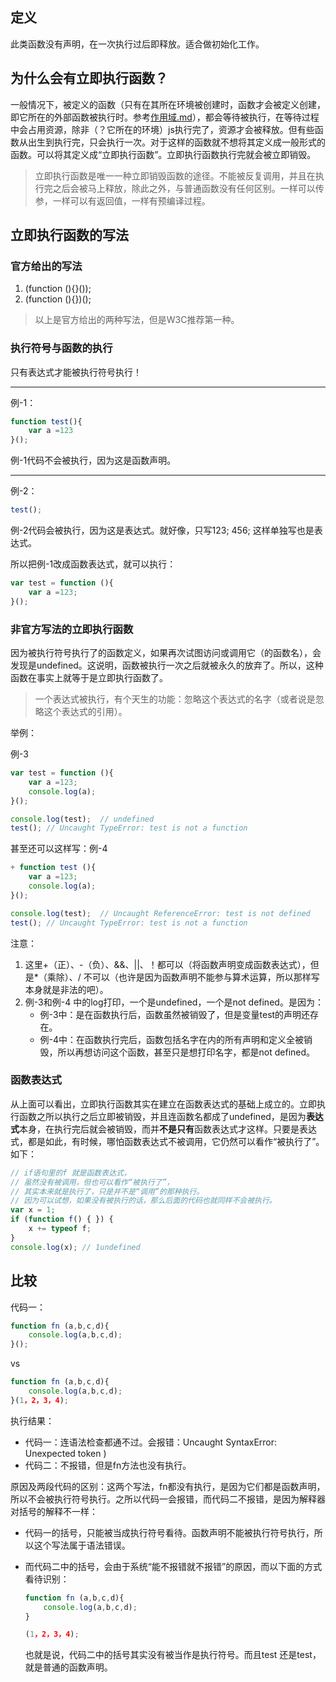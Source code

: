 ## 定义
此类函数没有声明，在一次执行过后即释放。适合做初始化工作。
## 为什么会有立即执行函数？
一般情况下，被定义的函数（只有在其所在环境被创建时，函数才会被定义创建，即它所在的外部函数被执行时。参考[作用域.md](../作用域/作用域.md)），都会等待被执行，在等待过程中会占用资源，除非（？它所在的环境）js执行完了，资源才会被释放。但有些函数从出生到执行完，只会执行一次。对于这样的函数就不想将其定义成一般形式的函数。可以将其定义成“立即执行函数”。立即执行函数执行完就会被立即销毁。

> 立即执行函数是唯一一种立即销毁函数的途径。不能被反复调用，并且在执行完之后会被马上释放，除此之外，与普通函数没有任何区别。一样可以传参，一样可以有返回值，一样有预编译过程。


## 立即执行函数的写法

### 官方给出的写法
1. (function (){}());
2. (function (){})();
> 以上是官方给出的两种写法，但是W3C推荐第一种。

### 执行符号与函数的执行

只有表达式才能被执行符号执行！

----

例-1：
```javascript
function test(){
    var a =123
}();
```
例-1代码不会被执行，因为这是函数声明。

---

例-2：
```javascript
test();
```
例-2代码会被执行，因为这是表达式。就好像，只写123; 456; 这样单独写也是表达式。

所以把例-1改成函数表达式，就可以执行：

```javascript
var test = function (){
    var a =123;
}();
```

### 非官方写法的立即执行函数
因为被执行符号执行了的函数定义，如果再次试图访问或调用它（的函数名），会发现是undefined。这说明，函数被执行一次之后就被永久的放弃了。所以，这种函数在事实上就等于是立即执行函数了。
> 一个表达式被执行，有个天生的功能：忽略这个表达式的名字（或者说是忽略这个表达式的引用）。

举例：

例-3
```javascript
var test = function (){
    var a =123;
    console.log(a);
}();

console.log(test);  // undefined
test(); // Uncaught TypeError: test is not a function
```

甚至还可以这样写：例-4
```javascript
+ function test (){
    var a =123;
    console.log(a);
}();

console.log(test);  // Uncaught ReferenceError: test is not defined
test(); // Uncaught TypeError: test is not a function
```

注意：
1. 这里+（正）、-（负）、&&、||、！都可以（将函数声明变成函数表达式），但是*（乘除）、/ 不可以（也许是因为函数声明不能参与算术运算，所以那样写本身就是非法的吧）。
2. 例-3和例-4 中的log打印，一个是undefined，一个是not defined。是因为：
   - 例-3中：是在函数执行后，函数虽然被销毁了，但是变量test的声明还存在。
   - 例-4中：在函数执行完后，函数包括名字在内的所有声明和定义全被销毁，所以再想访问这个函数，甚至只是想打印名字，都是not defined。

### 函数表达式
从上面可以看出，立即执行函数其实在建立在函数表达式的基础上成立的。立即执行函数之所以执行之后立即被销毁，并且连函数名都成了undefined，是因为**表达式**本身，在执行完后就会被销毁，而并**不是只有**函数表达式才这样。只要是表达式，都是如此，有时候，哪怕函数表达式不被调用，它仍然可以看作“被执行了”。如下：
```javascript
// if语句里的f 就是函数表达式，
// 虽然没有被调用，但也可以看作“被执行了”，
// 其实本来就是执行了，只是并不是“调用”的那种执行。
// 因为可以试想，如果没有被执行的话，那么后面的代码也就同样不会被执行。
var x = 1;
if (function f() { }) { 
    x += typeof f;
}
console.log(x); // 1undefined
```


## 比较

代码一：
```javascript
function fn (a,b,c,d){
    console.log(a,b,c,d);
}();
```
vs

```javascript
function fn (a,b,c,d){
    console.log(a,b,c,d);
}(1，2，3，4);
```
执行结果：
- 代码一：连语法检查都通不过。会报错：Uncaught SyntaxError: Unexpected token )
- 代码二：不报错，但是fn方法也没有执行。

原因及两段代码的区别：这两个写法，fn都没有执行，是因为它们都是函数声明，所以不会被执行符号执行。之所以代码一会报错，而代码二不报错，是因为解释器对括号的解释不一样：
- 代码一的括号，只能被当成执行符号看待。函数声明不能被执行符号执行，所以这个写法属于语法错误。
- 而代码二中的括号，会由于系统“能不报错就不报错”的原因，而以下面的方式看待识别：

   ```javascript
   function fn (a,b,c,d){
       console.log(a,b,c,d);
   }
   
   (1，2，3，4);
   ```
   也就是说，代码二中的括号其实没有被当作是执行符号。而且test 还是test，就是普通的函数声明。



